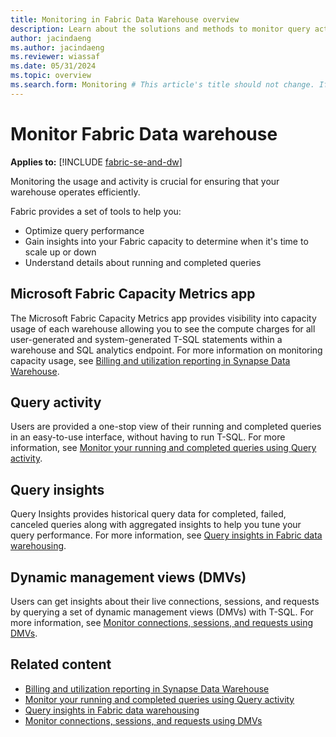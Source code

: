 ```yaml
---
title: Monitoring in Fabric Data Warehouse overview
description: Learn about the solutions and methods to monitor query activity in your Fabric warehouse.
author: jacindaeng
ms.author: jacindaeng
ms.reviewer: wiassaf
ms.date: 05/31/2024
ms.topic: overview
ms.search.form: Monitoring # This article's title should not change. If so, contact engineering.
---
```

# Monitor Fabric Data warehouse

**Applies to:** [!INCLUDE [fabric-se-and-dw](includes/applies-to-version/fabric-se-and-dw.md)]

Monitoring the usage and activity is crucial for ensuring that your warehouse operates efficiently.

Fabric provides a set of tools to help you:

- Optimize query performance
- Gain insights into your Fabric capacity to determine when it's time to scale up or down
- Understand details about running and completed queries

## Microsoft Fabric Capacity Metrics app

The Microsoft Fabric Capacity Metrics app provides visibility into capacity usage of each warehouse allowing you to see the compute charges for all user-generated and system-generated T-SQL statements within a warehouse and SQL analytics endpoint. For more information on monitoring capacity usage, see [Billing and utilization reporting in Synapse Data Warehouse](usage-reporting.md).

## Query activity

Users are provided a one-stop view of their running and completed queries in an easy-to-use interface, without having to run T-SQL. For more information, see [Monitor your running and completed queries using Query activity](query-activity.md).  

## Query insights

Query Insights provides historical query data for completed, failed, canceled queries along with aggregated insights to help you tune your query performance. For more information, see [Query insights in Fabric data warehousing](query-insights.md).

## Dynamic management views (DMVs)

Users can get insights about their live connections, sessions, and requests by querying a set of dynamic management views (DMVs) with T-SQL. For more information, see [Monitor connections, sessions, and requests using DMVs](monitor-using-dmv.md).

## Related content

- [Billing and utilization reporting in Synapse Data Warehouse](usage-reporting.md)
- [Monitor your running and completed queries using Query activity](query-activity.md)
- [Query insights in Fabric data warehousing](query-insights.md)
- [Monitor connections, sessions, and requests using DMVs](monitor-using-dmv.md)
